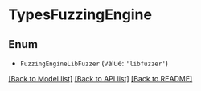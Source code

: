 # TypesFuzzingEngine


## Enum

* `FuzzingEngineLibFuzzer` (value: `'libfuzzer'`)

[[Back to Model list]](../README.md#documentation-for-models) [[Back to API list]](../README.md#documentation-for-api-endpoints) [[Back to README]](../README.md)



